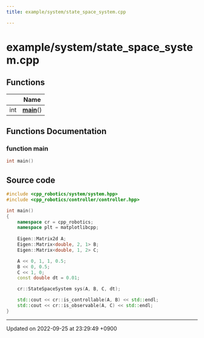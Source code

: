 ```yaml
---
title: example/system/state_space_system.cpp

---
```


# example/system/state_space_system.cpp



## Functions

|                | Name           |
| -------------- | -------------- |
| int | **[main](/cpp_robotics/doxybook/Files/state__space__system_8cpp/#function-main)**() |


## Functions Documentation

### function main

```cpp
int main()
```




## Source code

```cpp
#include <cpp_robotics/system/system.hpp>
#include <cpp_robotics/controller/controller.hpp>

int main()
{
    namespace cr = cpp_robotics;
    namespace plt = matplotlibcpp;
    
    Eigen::Matrix2d A;
    Eigen::Matrix<double, 2, 1> B;
    Eigen::Matrix<double, 1, 2> C;

    A << 0, 1, 1, 0.5;
    B << 0, 0.5;
    C << 1, 0;
    const double dt = 0.01;

    cr::StateSpaceSystem sys(A, B, C, dt);

    std::cout << cr::is_controllable(A, B) << std::endl;
    std::cout << cr::is_observable(A, C) << std::endl;
}
```


-------------------------------

Updated on 2022-09-25 at 23:29:49 +0900
